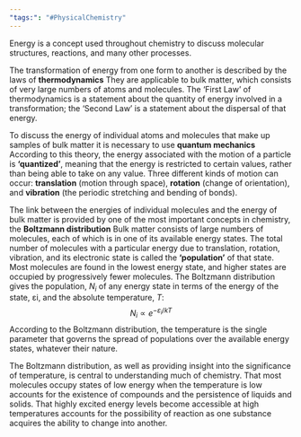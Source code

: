 ```yaml
---
"tags:": "#PhysicalChemistry"
---
```

Energy is a concept used throughout chemistry to discuss molecular structures, reactions, and many other processes.

The transformation of energy from one form to another is described by the laws of **thermodynamics** They are applicable to bulk matter, which consists of very large numbers of atoms and molecules. The ‘First Law’ of thermodynamics is a statement about the quantity of energy involved in a transformation; the ‘Second Law’ is a statement about the dispersal of that energy.

To discuss the energy of individual atoms and molecules that make up samples of bulk matter it is necessary to use **quantum mechanics** According to this theory, the energy associated with the motion of a particle is **‘quantized’**, meaning that the energy is restricted to certain values, rather than being able to take on any value. Three different kinds of motion can occur: **translation** (motion through space), **rotation** (change of orientation), and **vibration** (the periodic stretching and bending of bonds).

The link between the energies of individual molecules and the energy of bulk matter is provided by one of the most important concepts in chemistry, the **Boltzmann distribution** Bulk matter consists of large numbers of molecules, each of which is in one of its available energy states. The total number of molecules with a particular energy due to translation, rotation, vibration, and its electronic state is called the **‘population’** of that state. Most molecules are found in the lowest energy state, and higher states are occupied by progressively fewer molecules. The Boltzmann distribution gives the population, $N_{i}$ of any energy state in terms of the energy of the state, εi, and the absolute temperature, $T$:
$$N_{i} \propto e^{-ε_{i}/kT}$$
According to the Boltzmann distribution, the temperature is the single parameter that governs the spread of populations over the available energy states, whatever their nature.

The Boltzmann distribution, as well as providing insight into the significance of temperature, is central to understanding much of chemistry. That most molecules occupy states of low energy when the temperature is low accounts for the existence of compounds and the persistence of liquids and solids. That highly excited energy levels become accessible at high temperatures accounts for the possibility of reaction as one substance acquires the ability to change into another.
